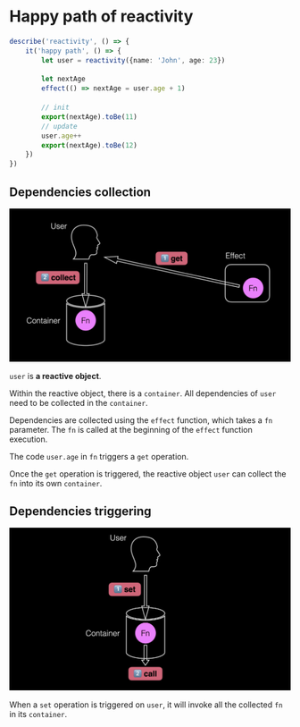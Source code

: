 # Happy path of reactivity

```ts
describe('reactivity', () => {
	it('happy path', () => {
		let user = reactivity({name: 'John', age: 23})

		let nextAge
		effect(() => nextAge = user.age + 1)

		// init
		export(nextAge).toBe(11)
		// update
		user.age++
		export(nextAge).toBe(12)
	})
})
```

## Dependencies collection

![dependencies collection](./assets/images/dependencies_collection.png)

`user` is **a reactive object**.

Within the reactive object, there is a `container`.
All dependencies of `user` need to be collected in the `container`.

Dependencies are collected using the `effect` function, which takes a `fn` parameter.
The `fn` is called at the beginning of the `effect` function execution.

The code `user.age` in `fn` triggers a `get` operation.

Once the `get` operation is triggered, the reactive object `user` can collect the `fn` into its own `container`.

## Dependencies triggering

![dependencies triggering](./assets/images/dependencies_triggering.png)

When a `set` operation is triggered on `user`, it will invoke all the collected `fn` in its `container`.
